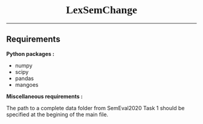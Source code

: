 # <center style='font-family:serif'> LexSemChange </center>

---
## Requirements
**Python packages :**

- numpy
- scipy
- pandas
- mangoes

**Miscellaneous requirements :**

The path to a complete data folder from SemEval2020 Task 1 should be specified at the begining of the main file.
